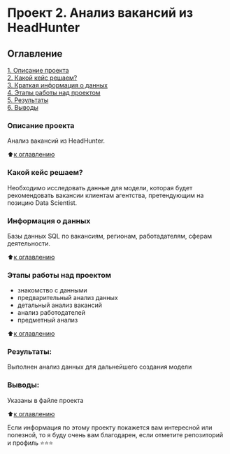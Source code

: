 # Проект 2. Анализ вакансий из HeadHunter

## Оглавление  
[1. Описание проекта](https://github.com/Oleg0PYTHON/sf_data_science/blob/main/project_2/README.md#Описание-проекта)  
[2. Какой кейс решаем?](https://github.com/Oleg0PYTHON/sf_data_science/blob/main/project_2/README.md#Какой-кейс-решаем)  
[3. Краткая информация о данных](https://github.com/Oleg0PYTHON/sf_data_science/blob/main/project_2/README.md#Краткая-информация-о-данных)  
[4. Этапы работы над проектом](https://github.com/Oleg0PYTHON/sf_data_science/blob/main/project_2/README.md#Этапы-работы-над-проектом)  
[5. Результаты](https://github.com/Oleg0PYTHON/sf_data_science/blob/main/project_2/README.md#Результаты)    
[6. Выводы](https://github.com/Oleg0PYTHON/sf_data_science/blob/main/project_2/README.md#Выводы) 

### Описание проекта    
Анализ вакансий из HeadHunter.

:arrow_up:[к оглавлению](https://github.com/Oleg0PYTHON/sf_data_science/blob/main/project_2/README.md#Оглавление)


### Какой кейс решаем?    
Необходимо исследовать данные для модели, которая будет рекомендовать вакансии клиентам агентства, претендующим на позицию Data Scientist.


### Информация о данных
Базы данных SQL по вакансиям, регионам, работадателям, сферам деятельности.

  
:arrow_up:[к оглавлению](https://github.com/Oleg0PYTHON/sf_data_science/blob/main/project_2/README.md#Оглавление)


### Этапы работы над проектом  
- знакомство с данными
- предварительный анализ данных
- детальный анализ вакансий
- анализ работодателей
- предметный анализ

:arrow_up:[к оглавлению](https://github.com/Oleg0PYTHON/sf_data_science/blob/main/project_2/README.md#Оглавление)


### Результаты:  
Выполнен анализ данных для дальнейшего создания модели

### Выводы:  
Указаны в файле проекта

:arrow_up:[к оглавлению](https://github.com/Oleg0PYTHON/sf_data_science/blob/main/project_2/README.md#Оглавление)

Если информация по этому проекту покажется вам интересной или полезной, то я буду очень вам благодарен, если отметите репозиторий и профиль ⭐️⭐️⭐️